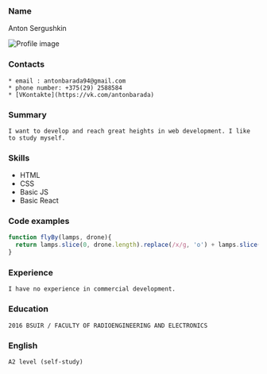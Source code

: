 ### Name 
   Anton Sergushkin 

![Profile image](https://avatars0.githubusercontent.com/u/62419919?s=400&u=75baf60b05318dd35b3f58f85fff262300290eb1&v=4)

### Contacts
    * email : antonbarada94@gmail.com
    * phone number: +375(29) 2588584
    * [VKontakte](https://vk.com/antonbarada)

### Summary
    I want to develop and reach great heights in web development. I like to study myself.

### Skills
   * HTML
   * CSS
   * Basic JS
   * Basic React

### Code examples
``` javascript
function flyBy(lamps, drone){
  return lamps.slice(0, drone.length).replace(/x/g, 'o') + lamps.slice(drone.length)
}
```
### Experience  
    I have no experience in commercial development.

### Education
    2016 BSUIR / FACULTY OF RADIOENGINEERING AND ELECTRONICS

### English
    A2 level (self-study)
